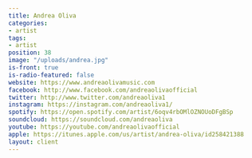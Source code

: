 ```yaml
---
title: Andrea Oliva
categories:
- artist
tags:
- artist
position: 38
image: "/uploads/andrea.jpg"
is-front: true
is-radio-featured: false
website: https://www.andreaolivamusic.com
facebook: http://www.facebook.com/andreaolivaofficial
twitter: http://www.twitter.com/andreaoliva1
instagram: https://instagram.com/andreaoliva1/
spotify: https://open.spotify.com/artist/6oqv4rbOMlOZNOUoDFgBSp
soundcloud: https://soundcloud.com/andreaoliva
youtube: https://youtube.com/andreaolivaofficial
apple: https://itunes.apple.com/us/artist/andrea-oliva/id258421388
layout: client
---
```


